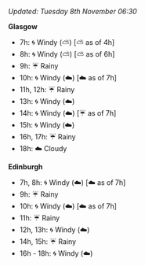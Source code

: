 *Updated: Tuesday 8th November 06:30*

**Glasgow**

* 7h: :cyclone: Windy (:partly_sunny:) [:partly_sunny: as of 4h]
* 8h: :cyclone: Windy (:partly_sunny:) [:partly_sunny: as of 6h]
* 9h: :umbrella: Rainy
* 10h: :cyclone: Windy (:cloud:) [:cloud: as of 7h]
* 11h, 12h: :umbrella: Rainy
* 13h: :cyclone: Windy (:cloud:)
* 14h: :cyclone: Windy (:cloud:) [:umbrella: as of 7h]
* 15h: :cyclone: Windy (:cloud:)
* 16h, 17h: :umbrella: Rainy
* 18h: :cloud: Cloudy

**Edinburgh**

* 7h, 8h: :cyclone: Windy (:cloud:) [:cloud: as of 7h]
* 9h: :umbrella: Rainy
* 10h: :cyclone: Windy (:cloud:) [:cloud: as of 7h]
* 11h: :umbrella: Rainy
* 12h, 13h: :cyclone: Windy (:cloud:)
* 14h, 15h: :umbrella: Rainy
* 16h - 18h: :cyclone: Windy (:cloud:)
